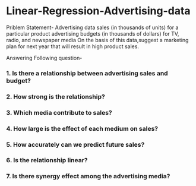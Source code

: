 # Linear-Regression-Advertising-data

Priblem Statement- Advertising data sales (in thousands of units) for a particular product advertising budgets 
(in thousands of dollars) for TV, radio, and newspaper media
On the basis of this data,suggest a marketing plan for next year that will result in high product sales.


Answering Following question-
### 1.	Is there a relationship between advertising sales and budget?
### 2.	How strong is the relationship?
### 3.	Which media contribute to sales?
### 4.	How large is the effect of each medium on sales?
### 5.	How accurately can we predict future sales? 
### 6.	Is the relationship linear? 
### 7.	Is there synergy effect among the advertising media? 

